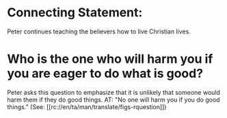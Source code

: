 # Connecting Statement:

Peter continues teaching the believers how to live Christian lives.

# Who is the one who will harm you if you are eager to do what is good?

Peter asks this question to emphasize that it is unlikely that someone would harm them if they do good things. AT: "No one will harm you if you do good things." (See: [[rc://en/ta/man/translate/figs-rquestion]])


